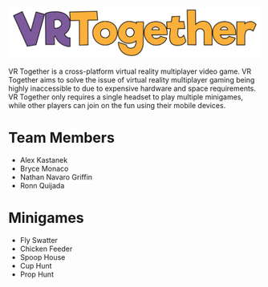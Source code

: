 ![VR Together](VRTogetherAndroid/Assets/Materials/Textures/Logo.png)

VR Together is a cross-platform virtual reality multiplayer video game. VR Together aims to solve the issue of virtual reality multiplayer gaming being highly inaccessible to due to expensive hardware and space requirements. VR Together only requires a single headset to play multiple minigames, while other players can join on the fun using their mobile devices.

# Team Members
* Alex Kastanek
* Bryce Monaco
* Nathan Navaro Griffin
* Ronn Quijada

# Minigames
* Fly Swatter
* Chicken Feeder
* Spoop House
* Cup Hunt
* Prop Hunt